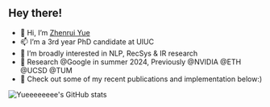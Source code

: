 ## Hey there! 

- 👋 Hi, I’m [Zhenrui Yue](https://yueeeeeeee.github.io/) 
- 📫 I’m a 3rd year PhD candidate at UIUC
- 👀 I’m broadly interested in NLP, RecSys & IR research
- 💼 Research @Google in summer 2024, Previously @NVIDIA @ETH @UCSD @TUM 
- 🌱 Check out some of my recent publications and implementation below:)

![Yueeeeeeee's GitHub stats](https://github-readme-stats.vercel.app/api?username=yueeeeeeee&show_icons=true&theme=vue-dark)
